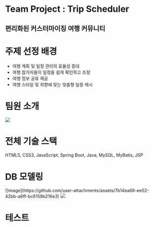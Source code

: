 <h1>Team Project : Trip Scheduler</h1>
<h2>편리화된 커스터마이징 여행 커뮤니티</h2>

<h1>주제 선정 배경</h1>
<ul>
  <li>여행 계획 및 일정 관리의 효율성 증대</li>
  <li>여행 참가자들이 일정을 쉽게 확인하고 조정</li>
  <li>여행 정보 공유 제공</li>
  <li>여행 스타일 및 취향에 맞는 맞춤형 일정 제시</li>
</ul>

<h1>팀원 소개</h1>
<img src="https://github.com/user-attachments/assets/4b2a6fcb-90d6-4fae-a239-240304ff0e1b">




<h1>전체 기술 스택</h1>
<p>HTML5, CSS3, JavaScript, Spring Boot, Java, MySQL, MyBatis, JSP</p>

<h1>DB 모델링</h1>
![image](https://github.com/user-attachments/assets/7b14ea66-ee52-42bb-a6ff-bc6159b216e3)
<img src="https://github.com/user-attachments/assets/7b14ea66-ee52-42bb-a6ff-bc6159b216e3">


<h1>테스트</h1>

